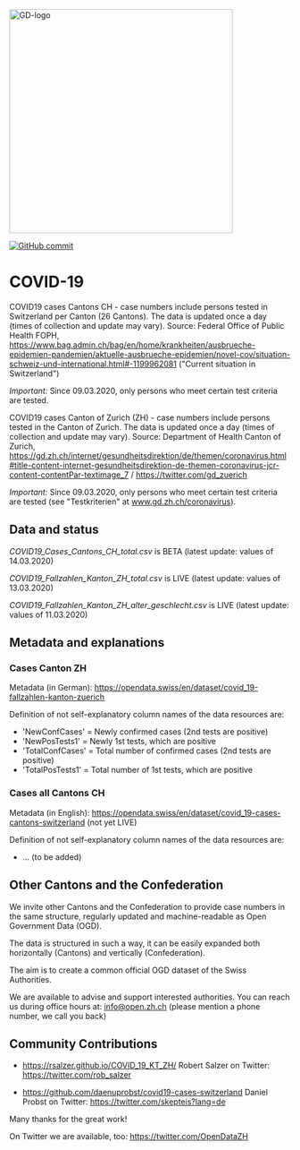 <img src="https://github.com/openZH/covid_19/blob/master/gd.png" alt="GD-logo" width="400" />

[![GitHub commit](https://img.shields.io/github/last-commit/openZH/covid_19)](https://github.com/openZH/covid_19/commits/master)


# COVID-19
COVID19 cases Cantons CH - case numbers include persons tested in Switzerland per Canton (26 Cantons). The data is updated once a day (times of collection and update may vary). Source: Federal Office of Public Health FOPH, https://www.bag.admin.ch/bag/en/home/krankheiten/ausbrueche-epidemien-pandemien/aktuelle-ausbrueche-epidemien/novel-cov/situation-schweiz-und-international.html#-1199962081 ("Current situation in Switzerland")

*Important:* Since 09.03.2020, only persons who meet certain test criteria are tested.

COVID19 cases Canton of Zurich (ZH) - case numbers include persons tested in the Canton of Zurich. The data is updated once a day (times of collection and update may vary). Source: Department of Health Canton of Zurich, https://gd.zh.ch/internet/gesundheitsdirektion/de/themen/coronavirus.html#title-content-internet-gesundheitsdirektion-de-themen-coronavirus-jcr-content-contentPar-textimage_7 / https://twitter.com/gd_zuerich

*Important:* Since 09.03.2020, only persons who meet certain test criteria are tested (see "Testkriterien" at www.gd.zh.ch/coronavirus).

## Data and status
*COVID19_Cases_Cantons_CH_total.csv* is BETA (latest update: values of 14.03.2020)

*COVID19_Fallzahlen_Kanton_ZH_total.csv* is LIVE (latest update: values of 13.03.2020)

*COVID19_Fallzahlen_Kanton_ZH_alter_geschlecht.csv* is LIVE (latest update: values of 11.03.2020)

## Metadata and explanations
### Cases Canton ZH 
Metadata (in German): https://opendata.swiss/en/dataset/covid_19-fallzahlen-kanton-zuerich

Definition of not self-explanatory column names of the data resources are:
- 'NewConfCases' = Newly confirmed cases (2nd tests are positive)
- 'NewPosTests1' = Newly 1st tests, which are positive
- 'TotalConfCases' = Total number of confirmed cases (2nd tests are positive)
- 'TotalPosTests1' = Total number of 1st tests, which are positive
### Cases all Cantons CH
Metadata (in English): https://opendata.swiss/en/dataset/covid_19-cases-cantons-switzerland (not yet LIVE)

Definition of not self-explanatory column names of the data resources are:
- ... (to be added)

## Other Cantons and the Confederation

We invite other Cantons and the Confederation to provide case numbers in the same structure, regularly updated and machine-readable as Open Government Data (OGD).

The data is structured in such a way, it can be easily expanded both horizontally (Cantons) and vertically (Confederation).

The aim is to create a common official OGD dataset of the Swiss Authorities.

We are available to advise and support interested authorities. You can reach us during office hours at: info@open.zh.ch (please mention a phone number, we call you back)

## Community Contributions
- https://rsalzer.github.io/COVID_19_KT_ZH/
Robert Salzer on Twitter: https://twitter.com/rob_salzer

- https://github.com/daenuprobst/covid19-cases-switzerland
Daniel Probst on Twitter: https://twitter.com/skepteis?lang=de



Many thanks for the great work!

On Twitter we are available, too: https://twitter.com/OpenDataZH
